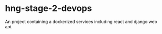 # hng-stage-2-devops
An project containing a dockerized services including react and django web api.
